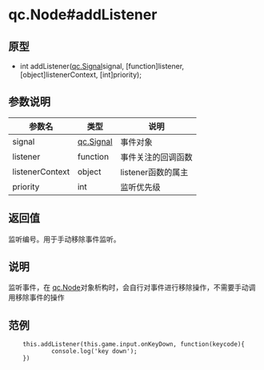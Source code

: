 # qc.Node#addListener

## 原型
* int addListener([qc.Signal](../signal/README.md)signal, [function]listener, [object]listenerContext, [int]priority);

## 参数说明
| 参数名 | 类型 | 说明 |
| ------------- | ------------- | -------------|
| signal | [qc.Signal](../signal/README.md) | 事件对象 |
| listener | function | 事件关注的回调函数 |
| listenerContext | object | listener函数的属主 |
| priority | int | 监听优先级 |

## 返回值  
监听编号。用于手动移除事件监听。

## 说明
监听事件，在 [qc.Node](CNode.md)对象析构时，会自行对事件进行移除操作，不需要手动调用移除事件的操作

## 范例
````
    this.addListener(this.game.input.onKeyDown, function(keycode){
            console.log('key down');
    })
````
